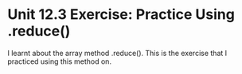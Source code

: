 # Unit 12.3 Exercise: Practice Using .reduce()

I learnt about the array method .reduce(). This is the exercise that I practiced using this method on.